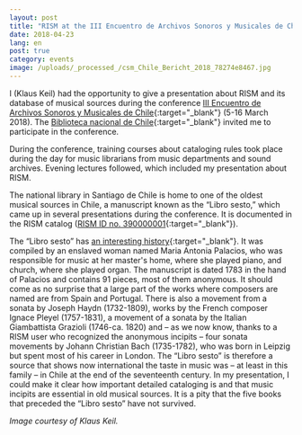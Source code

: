 ```yaml
---
layout: post
title: "RISM at the III Encuentro de Archivos Sonoros y Musicales de Chile"
date: 2018-04-23
lang: en
post: true
category: events
image: /uploads/_processed_/csm_Chile_Bericht_2018_78274e8467.jpg
---
```



I (Klaus Keil) had the opportunity to give a presentation about RISM and its database of musical sources during the conference [III Encuentro de Archivos Sonoros y Musicales de Chile](https://jornadasams.wixsite.com/inicio){:target="_blank"} (5-16 March 2018). The [Biblioteca nacional de Chile](http://www.bibliotecanacional.cl/){:target="_blank"} invited me to participate in the conference.

During the conference, training courses about cataloging rules took place during the day for music librarians from music departments and sound archives. Evening lectures followed, which included my presentation about RISM.

The national library in Santiago de Chile is home to one of the oldest musical sources in Chile, a manuscript known as the “Libro sesto,” which came up in several presentations during the conference. It is documented in the RISM catalog ([RISM ID no. 390000001](https://opac.rism.info/search?id=390000001&Language=en){:target="_blank"}).

The “Libro sesto” has [an interesting history](/press_reviews/2016/02/25/18thcentury-music-manuscript-libro-sesto-tells-of.html){:target="_blank"}. It was compiled by an enslaved woman named Maria Antonia Palacios, who was responsible for music at her master's home, where she played piano, and church, where she played organ. The manuscript is dated 1783 in the hand of Palacios and contains 91 pieces, most of them anonymous. It should come as no surprise that a large part of the works where composers are named are from Spain and Portugal. There is also a movement from a sonata by Joseph Haydn (1732-1809), works by the French composer Ignace Pleyel (1757-1831), a movement of a sonata by the Italian Giambattista Grazioli (1746-ca. 1820) and – as we now know, thanks to a RISM user who recognized the anonymous incipits – four sonata movements by Johann Christian Bach (1735-1782), who was born in Leipzig but spent most of his career in London. The “Libro sesto” is therefore a source that shows now international the taste in music was – at least in this family – in Chile at the end of the seventeenth century. In my presentation, I could make it clear how important detailed cataloging is and that music incipits are essential in old musical sources. It is a pity that the five books that preceded the “Libro sesto” have not survived.

_Image courtesy of Klaus Keil._



<script type="text/javascript">var switchTo5x=true;</script><script type="text/javascript" src="http://w.sharethis.com/button/buttons.js"></script><script type="text/javascript">stLight.options({publisher: "9b601438-1ce1-49d8-bfd7-9cff5df54c17", doNotHash: false, doNotCopy: false, hashAddressBar: false});</script>
